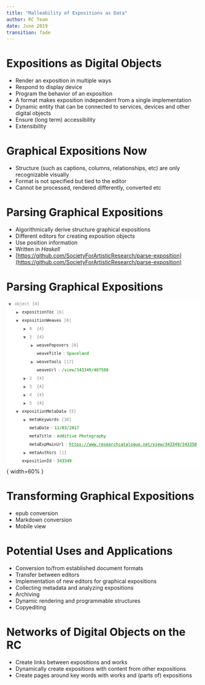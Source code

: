 ```yaml
---
title: "Malleability of Expositions as Data"
author: RC Team
date: June 2019
transition: fade
---
```


# Expositions as Digital Objects

* Render an exposition in multiple ways
* Respond to display device
* Program the behavior of an exposition
* A format makes exposition independent from a single implementation
* Dynamic entity that can be connected to services, devices and other digital objects
* Ensure (long term) accessibility
* Extensibility 

# Graphical Expositions Now

* Structure (such as captions, columns, relationships, etc) are only recognizable visually
* Format is not specified but tied to the editor
* Cannot be processed, rendered differently, converted etc

# Parsing Graphical Expositions

* Algorithmically derive structure graphical expositions
* Different editors for creating exposition objects
* Use position information 
* Written in *Haskell*
* [https://github.com/SocietyForArtisticResearch/parse-exposition](https://github.com/SocietyForArtisticResearch/parse-exposition)

# Parsing Graphical Expositions

![Exposition Json Object](media/expo_json.png){ width=60% }

# Transforming Graphical Expositions

* epub conversion
* Markdown conversion
* Mobile view

# Potential Uses and Applications

* Conversion to/from established document formats
* Transfer between editors
* Implementation of new editors for graphical expositions
* Collecting metadata and analyzing expositions 
* Archiving
* Dynamic rendering and programmable structures
* Copyediting


# Networks of Digital Objects on the RC

* Create links between expositions and works
* Dynamically create expositions with content from other expositions
* Create pages around key words with works and (parts of) expositions
